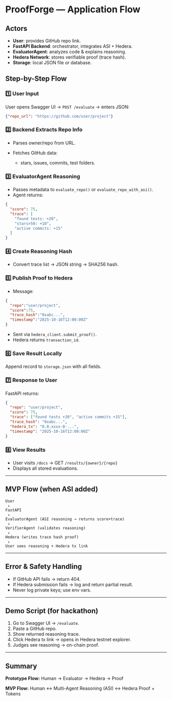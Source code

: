 # ProofForge — Application Flow

## Actors

* **User**: provides GitHub repo link.
* **FastAPI Backend**: orchestrator, integrates ASI + Hedera.
* **EvaluatorAgent**: analyzes code & explains reasoning.
* **Hedera Network**: stores verifiable proof (trace hash).
* **Storage**: local JSON file or database.

## Step-by-Step Flow

### 1️⃣ User Input

User opens Swagger UI → `POST /evaluate` → enters JSON:

```json
{"repo_url": "https://github.com/user/project"}
```

### 2️⃣ Backend Extracts Repo Info

* Parses owner/repo from URL.
* Fetches GitHub data:

  * stars, issues, commits, test folders.

### 3️⃣ EvaluatorAgent Reasoning

* Passes metadata to `evaluate_repo()` or `evaluate_repo_with_asi()`.
* Agent returns:

```json
{
  "score": 75,
  "trace": [
    "found tests: +20",
    "stars>50: +10",
    "active commits: +15"
  ]
}
```

### 4️⃣ Create Reasoning Hash

* Convert trace list → JSON string → SHA256 hash.

### 5️⃣ Publish Proof to Hedera

* Message:

```json
{
  "repo":"user/project",
  "score":75,
  "trace_hash":"0xabc...",
  "timestamp":"2025-10-16T12:00:00Z"
}
```

* Sent via `hedera_client.submit_proof()`.
* Hedera returns `transaction_id`.

### 6️⃣ Save Result Locally

Append record to `storage.json` with all fields.

### 7️⃣ Response to User

FastAPI returns:

```json
{
  "repo": "user/project",
  "score": 75,
  "trace": ["found tests +20", "active commits +15"],
  "trace_hash": "0xabc...",
  "hedera_tx": "0.0.xxxx-0-...",
  "timestamp": "2025-10-16T12:00:00Z"
}
```

### 8️⃣ View Results

* User visits `/docs` → GET `/results/{owner}/{repo}`
* Displays all stored evaluations.

---

## MVP Flow (when ASI added)

```
User
 ↓
FastAPI
 ↓
EvaluatorAgent (ASI reasoning → returns score+trace)
 ↓
VerifierAgent (validates reasoning)
 ↓
Hedera (writes trace hash proof)
 ↓
User sees reasoning + Hedera tx link
```

---

## Error & Safety Handling

* If GitHub API fails → return 404.
* If Hedera submission fails → log and return partial result.
* Never log private keys; use env vars.

---

## Demo Script (for hackathon)

1. Go to Swagger UI → `/evaluate`.
2. Paste a GitHub repo.
3. Show returned reasoning trace.
4. Click Hedera tx link → opens in Hedera testnet explorer.
5. Judges see reasoning → on-chain proof.

---

## Summary

**Prototype Flow:**
Human → Evaluator → Hedera → Proof

**MVP Flow:**
Human ↔ Multi-Agent Reasoning (ASI) ↔ Hedera Proof + Tokens
